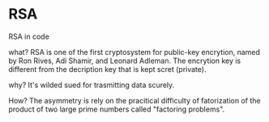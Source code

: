 # RSA
RSA in code 

what?
RSA is one of the first cryptosystem for public-key encrytion, named by Ron Rives, Adi Shamir, and Leonard Adleman.
The encrytion key is different from the decription key that is kept scret (private).

why?
It's wilded sued for trasmitting data scurely.

How?
The asymmetry is rely on the pracitical difficulty of fatorization of the product of two large prime numbers called "factoring problems".



